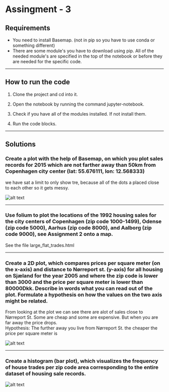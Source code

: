 # Assingment - 3

## Requirements

- You need to install Basemap. (not in pip so you have to use conda or something different)
- There are some module's you have to download using pip. All of the needed module's are specified in the top of the notebook or before they are needed for the specific code.

---

## How to run the code

1. Clone the project and cd into it.

2. Open the notebook by running the command jupyter-notebook.

3. Check if you have all of the modules installed. If not install them.

4. Run the code blocks.

---

## Solutions


### Create a plot with the help of Basemap, on which you plot sales records for 2015 which are not farther away than 50km from Copenhagen city center (lat: 55.676111, lon: 12.568333)

we have sat a limit to only show tre, because all of the dots a placed close to each other so it gets messy.

![alt text](https://github.com/pravien/Business-Intelligence/tree/master/assignment-3/basemap.png)

---

### Use folium to plot the locations of the 1992 housing sales for the city centers of Copenhagen (zip code 1000-1499), Odense (zip code 5000), Aarhus (zip code 8000), and Aalborg (zip code 9000), see Assignment 2 onto a map.

See the file large_flat_trades.html

---

### Create a 2D plot, which compares prices per square meter (on the x-axis) and distance to Nørreport st. (y-axis) for all housing on Sjæland for the year 2005 and where the zip code is lower than 3000 and the price per square meter is lower than 80000Dkk. Describe in words what you can read out of the plot. Formulate a hypothesis on how the values on the two axis might be related.

From looking at the plot we can see there are alot of sales close to Nørreport St. Some are cheap and some are expensive. But when you are far away the price drops.<br/>
Hypothesis: The further away you live from Nørreport St. the cheaper the price per square meter is

![alt text](https://github.com/pravien/Business-Intelligence/tree/master/assignment-3/2d-plot.png)

---

### Create a histogram (bar plot), which visualizes the frequency of house trades per zip code area corresponding to the entire dataset of housing sale records.

![alt text](https://github.com/pravien/Business-Intelligence/tree/master/assignment-3/hist.png)